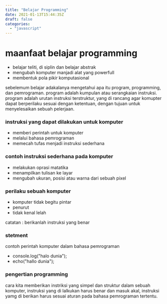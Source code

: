 ```yaml
---
title: "Belajar Programming"
date: 2021-01-13T15:44:35Z
draft: false
categories:
  - "javascript"
---
```


# maanfaat belajar programming 
- belajar teliti, di siplin dan belajar abstrak
- mengubah komputer manjadi alat yang powerfull
- membentuk pola pikir komputasional

sebelemum belajar adakalanya mengetahui apa itu program, programming, dan pemrograman.
program adalah kumpulan atau serangkaian instruksi.
program adalah urutan instruksi terstruktur, yang di rancang agar komupter dapat berperilaku sesuai dengan ketentuan, dengan tujuan untuk menyelesaikan sebuah pelerjaan.

### instruksi yang dapat dilakukan untuk komputer
- memberi perintah untuk komputer 
- melalui bahasa pemrograman
- memecah tufas menjadi instruksi sederhana

### contoh instruksi sederhana pada komputer 
- melakukan oprasi matatika 
- menampilkan tulisan ke layar
- mengubah ukuran, posisi atau warna dari sebuah pixel

### perilaku sebuah komputer 
- komputer tidak begitu pintar
- penurut
- tidak kenal lelah

catatan : berikanlah instruksi yang benar

### stetment
contoh perintah komputer dalam bahasa pemrograman
- console.log("halo dunia");
- echo("hallo dunia");

### pengertian programming
cara kita memberikan instriksi yang simpel dan struktur dalam sebuah komputer, instruksi yang di lalkukan harus benar dan masuk akal, instruksi yamg di berikan harus sesuai aturan pada bahasa pemrograman tertentu.